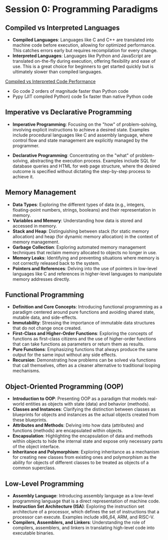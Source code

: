 # Session 0: Programming Paradigms

## Compiled vs Interpreted Languages

- **Compiled Languages**: Languages like C and C++ are translated into machine code before execution, allowing for optimized performance. This catches errors early but requires recompilation for every change.
- **Interpreted Languages**: Languages like Python and JavaScript are translated on-the-fly during execution, offering flexibility and ease of use. This is a great choice for beginners to get started quickly but is ultimately slower than compiled languages.

[Compiled vs Interpreted Code Performance](https://medium.com/swlh/compiled-vs-interpreted-code-performance-e1a63299760b)

- Go code 2 orders of magnitude faster than Python code
- Pypy (JIT compiled Python) code 5x faster than native Python code

## Imperative vs Declarative Programming

- **Imperative Programming**: Focusing on the "how" of problem-solving, involving explicit instructions to achieve a desired state. Examples include procedural languages like C and assembly language, where control flow and state management are explicitly managed by the programmer.

- **Declarative Programming**: Concentrating on the "what" of problem-solving, abstracting the execution process. Examples include SQL for database queries and HTML for web page structure, where the desired outcome is specified without dictating the step-by-step process to achieve it.

## Memory Management

- **Data Types**: Exploring the different types of data (e.g., integers, floating-point numbers, strings, booleans) and their representation in memory.
- **Variables and Memory**: Understanding how data is stored and accessed in memory.
- **Stack and Heap**: Distinguishing between stack (for static memory allocation) and heap (for dynamic memory allocation) in the context of memory management.
- **Garbage Collection**: Exploring automated memory management techniques that reclaim memory allocated to objects no longer in use.
- **Memory Leaks**: Identifying and preventing situations where memory is not correctly released back to the system.
- **Pointers and References**: Delving into the use of pointers in low-level languages like C and references in higher-level languages to manipulate memory addresses directly.

## Functional Programming

- **Definition and Core Concepts**: Introducing functional programming as a paradigm centered around pure functions and avoiding shared state, mutable data, and side-effects.
- **Immutability**: Stressing the importance of immutable data structures that do not change once created.
- **First-Class and Higher-Order Functions**: Exploring the concepts of functions as first-class citizens and the use of higher-order functions that can take functions as parameters or return them as results.
- **Pure Functions**: Emphasizing functions that always produce the same output for the same input without any side effects.
- **Recursion**: Demonstrating how problems can be solved via functions that call themselves, often as a cleaner alternative to traditional looping mechanisms.

## Object-Oriented Programming (OOP)

- **Introduction to OOP**: Presenting OOP as a paradigm that models real-world entities as objects with state (data) and behavior (methods).
- **Classes and Instances**: Clarifying the distinction between classes as blueprints for objects and instances as the actual objects created from these blueprints.
- **Attributes and Methods**: Delving into how data (attributes) and functions (methods) are encapsulated within objects.
- **Encapsulation**: Highlighting the encapsulation of data and methods within objects to hide the internal state and expose only necessary parts of the object interface.
- **Inheritance and Polymorphism**: Exploring inheritance as a mechanism for creating new classes from existing ones and polymorphism as the ability for objects of different classes to be treated as objects of a common superclass.

## Low-Level Programming

- **Assembly Language**: Introducing assembly language as a low-level programming language that is a direct representation of machine code.
- **Instruction Set Architecture (ISA)**: Exploring the instruction set architecture of a processor, which defines the set of instructions that a processor can execute. Examples include x86_64, ARM, and RISC-V.
- **Compilers, Assemblers, and Linkers**: Understanding the role of compilers, assemblers, and linkers in translating high-level code into executable binaries.